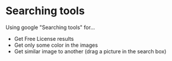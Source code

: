 # Searching tools

Using google "Searching tools" for...

* Get Free License results
* Get only some color in the images
* Get similar image to another (drag a picture in the search box)
